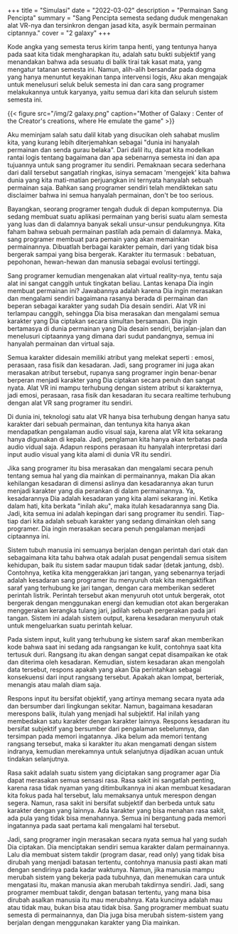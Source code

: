 +++
title = "Simulasi"
date = "2022-03-02"
description = "Permainan Sang Pencipta"
summary = "Sang Pencipta semesta sedang duduk mengenakan alat VR-nya dan tersinkron dengan jasad kita, asyik bermain permainan ciptannya."
cover = "2 galaxy"
+++

Kode angka yang semesta terus kirim tanpa henti, yang tentunya hanya pada saat kita tidak mengharapkan itu, adalah satu bukti subjektif yang menandakan bahwa ada sesuatu di balik tirai tak kasat mata, yang mengatur tatanan semesta ini. Namun, alih-alih bersandar pada dogma yang hanya menuntut keyakinan tanpa intervensi logis, Aku akan mengajak untuk menelusuri seluk beluk semesta ini dan cara sang programer melakukannya untuk karyanya, yaitu semua dari kita dan seluruh sistem semesta ini.

{{< figure src="/img/2 galaxy.png" caption="Mother of Galaxy : Center of the Creator's creations, where He emulate the game" >}}

Aku meminjam salah satu dalil kitab yang disucikan oleh sahabat muslim kita, yang kurang lebih diterjemahkan sebagai "dunia ini hanyalah permainan dan senda gurau belaka". Dari dalil itu, dapat kita modelkan rantai logis tentang bagaimana dan apa sebenarnya semesta ini dan apa tujuannya untuk sang programer itu sendiri. Pemaknaan secara sederhana dari dalil tersebut sangatlah ringkas, isinya semacam 'mengejek' kita bahwa dunia yang kita mati-matian perjuangkan ini ternyata hanyalah sebuah permainan saja. Bahkan sang programer sendiri telah mendiktekan satu disclaimer bahwa ini semua hanyalah permainan, don't be too serious.

Bayangkan, seorang programer tengah duduk di depan komputernya. Dia sedang membuat suatu aplikasi permainan yang berisi suatu alam semesta yang luas dan di dalamnya banyak sekali unsur-unsur pendukungnya. Kita faham bahwa sebuah permainan pastilah ada pemain di dalamnya. Maka, sang programer membuat para pemain yang akan memainkan permainannya. Dibuatlah berbagai karakter pemain, dari yang tidak bisa bergerak sampai yang bisa bergerak. Karakter itu termasuk : bebatuan, pepohonan, hewan-hewan dan manusia sebagai evolusi tertinggi.

Sang programer kemudian mengenakan alat virtual reality-nya, tentu saja alat ini sangat canggih untuk tingkatan beliau. Lantas kenapa Dia ingin membuat permainan ini? Jawabannya adalah karena Dia ingin merasakan dan mengalami sendiri bagaimana rasanya berada di permainan dan beperan sebagai karakter yang sudah Dia desain sendiri. Alat VR ini terlampau canggih, sehingga Dia bisa merasakan dan mengalami semua karakter yang Dia ciptakan secara simultan bersamaan. Dia ingin bertamasya di dunia permainan yang Dia desain sendiri, berjalan-jalan dan menelusuri ciptaannya yang dimana dari sudut pandangnya, semua ini hanyalah permainan dan virtual saja.

Semua karakter didesain memiliki atribut yang melekat seperti : emosi, perasaan, rasa fisik dan kesadaran. Jadi, sang programer ini juga akan merasakan atribut tersebut, rupanya sang programer ingin benar-benar berperan menjadi karakter yang Dia ciptakan secara penuh dan sangat nyata. Alat VR ini mampu terhubung dengan sistem atribut si karakternya, jadi emosi, perasaan, rasa fisik dan kesadaran itu secara realtime terhubung dengan alat VR sang programer itu sendiri.

Di dunia ini, teknologi satu alat VR hanya bisa terhubung dengan hanya satu karakter dari sebuah permainan, dan tentunya kita hanya akan mendapatkan pengalaman audio visual saja, karena alat VR kita sekarang hanya digunakan di kepala. Jadi, penglaman kita hanya akan terbatas pada audio vidual saja. Adapun respons perasaan itu hanyalah interpretasi dari input audio visual yang kita alami di dunia VR itu sendiri.

Jika sang programer itu bisa merasakan dan mengalami secara penuh tentang semua hal yang dia mainkan di permainannya, makan Dia akan kehilangan kesadaran di dimensi aslinya dan kesadarannya akan turun menjadi karakter yang dia perankan di dalam permainannya. Ya, kesadarannya Dia adalah kesadaran yang kita alami sekarang ini. Ketika dalam hati, kita berkata "inilah aku", maka itulah kesadarannya sang Dia. Jadi, kita semua ini adalah kepingan dari sang programer itu sendiri. Tiap-tiap dari kita adalah sebuah karakter yang sedang dimainkan oleh sang programer. Dia ingin merasakan secara penuh pengalaman menjadi ciptaannya ini.

Sistem tubuh manusia ini semuanya berjalan dengan perintah dari otak dan sebagaimana kita tahu bahwa otak adalah pusat pengendali semua sisitem kehidupan, baik itu sistem sadar maupun tidak sadar (detak jantung, dsb). Contohnya, ketika kita menggerakkan jari tangan, yang sebenarnya terjadi adalah kesadaran sang programer itu menyuruh otak kita mengaktifkan saraf yang terhubung ke jari tangan, dengan cara memberikan sederet perintah listrik. Perintah tersebut akan menyuruh otot untuk bergerak, otot bergerak dengan menggunakan energi dan kemudian otot akan bergerakan menggerakan kerangka tulang jari, jadilah sebuah pergerakan pada jari tangan. Sistem ini adalah sistem output, karena kesadaran menyuruh otak untuk mengeluarkan suatu perintah keluar.

Pada sistem input, kulit yang terhubung ke sistem saraf akan memberikan kode bahwa saat ini sedang ada rangsangan ke kulit, contohnya saat kita tertusuk duri. Rangsang itu akan dengan sangat cepat disampaikan ke otak dan diterima oleh kesadaran. Kemudian, sistem kesadaran akan mengolah data tersebut, respons apakah yang akan Dia perintahkan sebagai konsekuensi dari input rangsang tersebut. Apakah akan lompat, berteriak, menangis atau malah diam saja.

Respons input itu bersifat objektif, yang artinya memang secara nyata ada dan bersumber dari lingkungan sekitar. Namun, bagaimana kesadaran merespons balik, itulah yang menjadi hal subjektif. Hal inilah yang membedakan satu karakter dengan karakter lainnya. Respons kesadaran itu bersifat subjektif yang bersumber dari pengalaman sebelumnya, dan tersimpan pada memori ingatannya. Jika belum ada memori tentang rangsang tersebut, maka si karakter itu akan mengamati dengan sistem indranya, kemudian merekamnya untuk selanjutnya dijadikan acuan untuk tindakan selanjutnya.

Rasa sakit adalah suatu sistem yang diciptakan sang programer agar Dia dapat merasakan semua sensasi rasa. Rasa sakit ini sangatlah penting, karena rasa tidak nyaman yang ditimbulkannya ini akan membuat kesadaran kita fokus pada hal tersebut, lalu memaksanya untuk merespon dengan segera. Namun, rasa sakit ini bersifat subjektif dan berbeda untuk satu karakter dengan yang lainnya. Ada karakter yang bisa menahan rasa sakit, ada pula yang tidak bisa menahannya. Semua ini bergantung pada memori ingatannya pada saat pertama kali mengalami hal tersebut.

Jadi, sang programer ingin merasakan secara nyata semua hal yang sudah Dia ciptakan. Dia menciptakan sendiri semua karakter dalam permainannya. Lalu dia membuat sistem takdir (program dasar, read only) yang tidak bisa dirubah yang menjadi batasan tertentu, contohnya manusia pasti akan mati dengan sendirinya pada kadar waktunya. Namun, jika manusia mampu merubah sistem yang bekerja pada tubuhnya, dan menemukan cara untuk mengatasi itu, makan manusia akan merubah takdirnya sendiri. Jadi, sang programer membuat takdir, dengan batasan tertentu, yang mana bisa dirubah asalkan manusia itu mau merubahnya. Kata kuncinya adalah mau atau tidak mau, bukan bisa atau tidak bisa. Sang programer membuat suatu semesta di permainannya, dan Dia juga bisa merubah sistem-sistem yang berjalan dengan menggunakan karakter yang Dia mainkan.